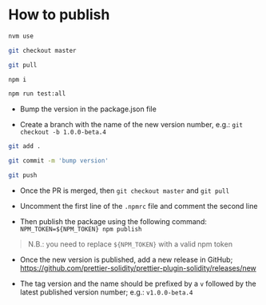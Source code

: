 # How to publish

```bash
nvm use

git checkout master

git pull

npm i

npm run test:all
```

- Bump the version in the package.json file

- Create a branch with the name of the new version number, e.g.: `git checkout -b 1.0.0-beta.4`

```bash
git add .

git commit -m 'bump version'

git push
```

- Once the PR is merged, then `git checkout master` and `git pull`

- Uncomment the first line of the `.npmrc` file and comment the second line

- Then publish the package using the following command: `NPM_TOKEN=${NPM_TOKEN} npm publish`

> N.B.: you need to replace `${NPM_TOKEN}` with a valid npm token

- Once the new version is published, add a new release in GitHub; https://github.com/prettier-solidity/prettier-plugin-solidity/releases/new

- The tag version and the name should be prefixed by a `v` followed by the latest published version number; e.g.: `v1.0.0-beta.4`
